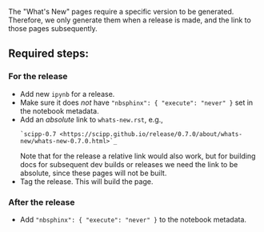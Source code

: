The "What's New" pages require a specific version to be generated.
Therefore, we only generate them when a release is made, and the link to those pages subsequently.

## Required steps:

### For the release

- Add new `ipynb` for a release.
- Make sure it does *not* have `"nbsphinx": { "execute": "never" }` set in the notebook metadata.
- Add an *absolute* link to `whats-new.rst`, e.g.,
  ```
  `scipp-0.7 <https://scipp.github.io/release/0.7.0/about/whats-new/whats-new-0.7.0.html>`_
  ```
  Note that for the release a relative link would also work, but for building docs for subsequent dev builds or releases we need the link to be absolute, since these pages will not be built.
- Tag the release.
  This will build the page.

### After the release

- Add `"nbsphinx": { "execute": "never" }` to the notebook metadata.
